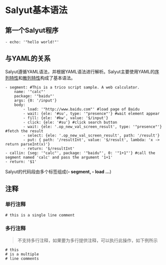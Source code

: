 # Salyut基本语法

## 第一个Salyut程序
```
- echo: '"hello world!"'
```

## 与YAML的关系
Salyut遵循YAML语法，并根据YAML语法进行解析。Salyut主要使用YAML的[序列特性](https://yaml.org/spec/1.2/spec.html#sequence//)和[散列特性](https://yaml.org/spec/1.2/spec.html#mapping//)构成了基本语法。
```
- segment: #This is a trico script sample. A web calculator.
    name: '"calc"'
    package: '"baidu"'
    args: {0: '/input'}
    body:
        - load: '"http://www.baidu.com"' #load page of Baidu
        - wait: {ele: '#su', type: '"presence"'} #wait element appear
        - fill: {ele: '#kw', value: '$/input'}
        - click: {ele: '#su'} #click search button
        - wait: {ele: '.op_new_val_screen_result', type: '"presence"'} #fetch the result
        - select: {ele: '.op_new_val_screen_result', path: '/result'}
        - put: { path: '/resultInt', value: '$/result', lambda: 'x -> return parseInt(x)'}
        - return: '$/resultInt'
- callin: {seg: '"calc"', package: '"baidu"', 0: '"1+1"'} #call the segment named 'calc' and pass the argument '1+1'
- return: '$1'
```
Salyut的代码段由多个标签组成(**- segment, - load ...**)

## 注释
### 单行注释
```
# this is a single line comment
```

### 多行注释
> 不支持多行注释，如果要为多行提供注释，可以执行此操作，如下例所示
```
# this
# is a multiple
# line comments
```